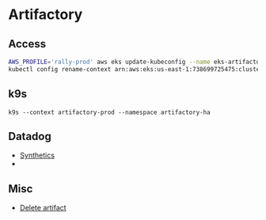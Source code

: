 # Artifactory

## Access
```bash
AWS_PROFILE='rally-prod' aws eks update-kubeconfig --name eks-artifactory-prod-1 --role-arn arn:aws:iam::738699725475:role/k8s-ops-access --region=us-east-1
kubectl config rename-context arn:aws:eks:us-east-1:738699725475:cluster/eks-artifactory-prod-1 artifactory-prod
```

## k9s
```
k9s --context artifactory-prod --namespace artifactory-ha
```

## Datadog

- [Synthetics](https://app.datadoghq.com/synthetics/details/i5c-44j-qnn)
- 


## Misc

* [Delete artifact](https://wiki.audaxhealth.com/x/ppLOAg)
<!--stackedit_data:
eyJoaXN0b3J5IjpbNzg5NTM5NjM0LC0xOTk5NDU1MzQyLDE2Nz
M5NDI4MjksMjg3MDc0ODQ1LC02MTMzMTczNDAsMTY2NDAyNzM0
M119
-->